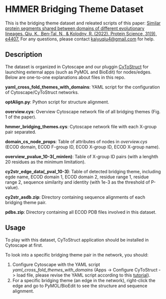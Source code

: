 # HMMER Bridging Theme Dataset

This is the bridging theme dataset and releated scripts of this paper: [Similar protein segments shared between domains of different evolutionary lineages. Qiu, K., Ben‐Tal, N., & Kolodny, R. (2022). Protein Science, 31(9), e4407.](https://onlinelibrary.wiley.com/doi/10.1002/pro.4407) For any questions, please contact <kaiyuqiu4@gmail.com> for help.

## Description

The dataset is organized in Cytoscape and our pluggin [CyToStruct](https://www.sciencedirect.com/science/article/pii/S0969212615000763) for launching external apps (such as PyMOL and BioEdit) for nodes/edges. Below are one-to-one explanations about files in this repo.


**yaml_cross_fold_themes_with_domains**: YAML script for the configuration of Cytoscape/CyToStruct networks.

**optAlign.py**: Python script for structure alignment.

**overview.cys**: Overview Cytoscape network file of all bridging themes (Fig. 1 of the paper).

**hmmer_bridging_themes.cys**: Cytoscape network file with each X-group pair separated. 

**domain_cs_node_props**: Table of attributes of nodes in *overview.cys* (ECOD domain, ECOD F-group ID, ECOD X-group ID, ECOD X-group name).

**overview_pvalue_10-3(_minlen)**: Table of X-group ID pairs (with a lenghth 20 residues as the minimum limitation).

**cy2str_edge_data(_pval_10-3)**: Table of detected bridging theme, including egde name, ECOD domain 1, ECOD domain 2, residue range 1, residue range 2, sequence similarity and identity (with 1e-3 as the threshold of P-value). 

**cy2str_asdb.zip**: Directory containing sequence alignments of each bridging theme pair.

**pdbs.zip**: Directory containing all ECOD PDB files involved in this dataset.


## Usage

To play with this dataset, CyToStruct application should be installed in Cytoscape at first. 

To look into a specific bridging theme pair in the network, you should:
1. Configure Cytoscape with the YAML script *yaml_cross_fold_themes_with_domains* (Apps -> Configure CyToStruct -> load file, please revise the YAML script according to this [tutorial](https://bitbucket.org/sergeyn/cytostruct/wiki/Home)).
2. For a specific bridging theme (an edge in the network), right-click the edge and go to PyMOL/BioEdit to see the structure and sequence alignment.  






